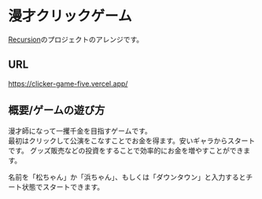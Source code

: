 # 漫才クリックゲーム

[Recursion](https://recursionist.io/)のプロジェクトのアレンジです。

## URL

https://clicker-game-five.vercel.app/

## 概要/ゲームの遊び方

漫才師になって一攫千金を目指すゲームです。  
最初はクリックして公演をこなすことでお金を得ます。安いギャラからスタートです。
グッズ販売などの投資をすることで効率的にお金を増やすことができます。

名前を「松ちゃん」か「浜ちゃん」、もしくは「ダウンタウン」と入力するとチート状態でスタートできます。
